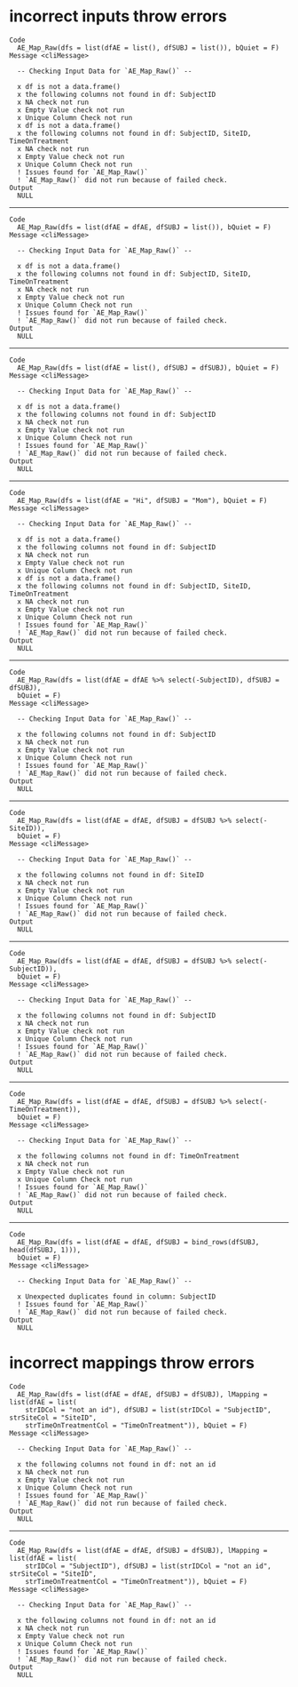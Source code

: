 # incorrect inputs throw errors

    Code
      AE_Map_Raw(dfs = list(dfAE = list(), dfSUBJ = list()), bQuiet = F)
    Message <cliMessage>
      
      -- Checking Input Data for `AE_Map_Raw()` --
      
      x df is not a data.frame()
      x the following columns not found in df: SubjectID
      x NA check not run
      x Empty Value check not run
      x Unique Column Check not run
      x df is not a data.frame()
      x the following columns not found in df: SubjectID, SiteID, TimeOnTreatment
      x NA check not run
      x Empty Value check not run
      x Unique Column Check not run
      ! Issues found for `AE_Map_Raw()`
      ! `AE_Map_Raw()` did not run because of failed check.
    Output
      NULL

---

    Code
      AE_Map_Raw(dfs = list(dfAE = dfAE, dfSUBJ = list()), bQuiet = F)
    Message <cliMessage>
      
      -- Checking Input Data for `AE_Map_Raw()` --
      
      x df is not a data.frame()
      x the following columns not found in df: SubjectID, SiteID, TimeOnTreatment
      x NA check not run
      x Empty Value check not run
      x Unique Column Check not run
      ! Issues found for `AE_Map_Raw()`
      ! `AE_Map_Raw()` did not run because of failed check.
    Output
      NULL

---

    Code
      AE_Map_Raw(dfs = list(dfAE = list(), dfSUBJ = dfSUBJ), bQuiet = F)
    Message <cliMessage>
      
      -- Checking Input Data for `AE_Map_Raw()` --
      
      x df is not a data.frame()
      x the following columns not found in df: SubjectID
      x NA check not run
      x Empty Value check not run
      x Unique Column Check not run
      ! Issues found for `AE_Map_Raw()`
      ! `AE_Map_Raw()` did not run because of failed check.
    Output
      NULL

---

    Code
      AE_Map_Raw(dfs = list(dfAE = "Hi", dfSUBJ = "Mom"), bQuiet = F)
    Message <cliMessage>
      
      -- Checking Input Data for `AE_Map_Raw()` --
      
      x df is not a data.frame()
      x the following columns not found in df: SubjectID
      x NA check not run
      x Empty Value check not run
      x Unique Column Check not run
      x df is not a data.frame()
      x the following columns not found in df: SubjectID, SiteID, TimeOnTreatment
      x NA check not run
      x Empty Value check not run
      x Unique Column Check not run
      ! Issues found for `AE_Map_Raw()`
      ! `AE_Map_Raw()` did not run because of failed check.
    Output
      NULL

---

    Code
      AE_Map_Raw(dfs = list(dfAE = dfAE %>% select(-SubjectID), dfSUBJ = dfSUBJ),
      bQuiet = F)
    Message <cliMessage>
      
      -- Checking Input Data for `AE_Map_Raw()` --
      
      x the following columns not found in df: SubjectID
      x NA check not run
      x Empty Value check not run
      x Unique Column Check not run
      ! Issues found for `AE_Map_Raw()`
      ! `AE_Map_Raw()` did not run because of failed check.
    Output
      NULL

---

    Code
      AE_Map_Raw(dfs = list(dfAE = dfAE, dfSUBJ = dfSUBJ %>% select(-SiteID)),
      bQuiet = F)
    Message <cliMessage>
      
      -- Checking Input Data for `AE_Map_Raw()` --
      
      x the following columns not found in df: SiteID
      x NA check not run
      x Empty Value check not run
      x Unique Column Check not run
      ! Issues found for `AE_Map_Raw()`
      ! `AE_Map_Raw()` did not run because of failed check.
    Output
      NULL

---

    Code
      AE_Map_Raw(dfs = list(dfAE = dfAE, dfSUBJ = dfSUBJ %>% select(-SubjectID)),
      bQuiet = F)
    Message <cliMessage>
      
      -- Checking Input Data for `AE_Map_Raw()` --
      
      x the following columns not found in df: SubjectID
      x NA check not run
      x Empty Value check not run
      x Unique Column Check not run
      ! Issues found for `AE_Map_Raw()`
      ! `AE_Map_Raw()` did not run because of failed check.
    Output
      NULL

---

    Code
      AE_Map_Raw(dfs = list(dfAE = dfAE, dfSUBJ = dfSUBJ %>% select(-TimeOnTreatment)),
      bQuiet = F)
    Message <cliMessage>
      
      -- Checking Input Data for `AE_Map_Raw()` --
      
      x the following columns not found in df: TimeOnTreatment
      x NA check not run
      x Empty Value check not run
      x Unique Column Check not run
      ! Issues found for `AE_Map_Raw()`
      ! `AE_Map_Raw()` did not run because of failed check.
    Output
      NULL

---

    Code
      AE_Map_Raw(dfs = list(dfAE = dfAE, dfSUBJ = bind_rows(dfSUBJ, head(dfSUBJ, 1))),
      bQuiet = F)
    Message <cliMessage>
      
      -- Checking Input Data for `AE_Map_Raw()` --
      
      x Unexpected duplicates found in column: SubjectID
      ! Issues found for `AE_Map_Raw()`
      ! `AE_Map_Raw()` did not run because of failed check.
    Output
      NULL

# incorrect mappings throw errors

    Code
      AE_Map_Raw(dfs = list(dfAE = dfAE, dfSUBJ = dfSUBJ), lMapping = list(dfAE = list(
        strIDCol = "not an id"), dfSUBJ = list(strIDCol = "SubjectID", strSiteCol = "SiteID",
        strTimeOnTreatmentCol = "TimeOnTreatment")), bQuiet = F)
    Message <cliMessage>
      
      -- Checking Input Data for `AE_Map_Raw()` --
      
      x the following columns not found in df: not an id
      x NA check not run
      x Empty Value check not run
      x Unique Column Check not run
      ! Issues found for `AE_Map_Raw()`
      ! `AE_Map_Raw()` did not run because of failed check.
    Output
      NULL

---

    Code
      AE_Map_Raw(dfs = list(dfAE = dfAE, dfSUBJ = dfSUBJ), lMapping = list(dfAE = list(
        strIDCol = "SubjectID"), dfSUBJ = list(strIDCol = "not an id", strSiteCol = "SiteID",
        strTimeOnTreatmentCol = "TimeOnTreatment")), bQuiet = F)
    Message <cliMessage>
      
      -- Checking Input Data for `AE_Map_Raw()` --
      
      x the following columns not found in df: not an id
      x NA check not run
      x Empty Value check not run
      x Unique Column Check not run
      ! Issues found for `AE_Map_Raw()`
      ! `AE_Map_Raw()` did not run because of failed check.
    Output
      NULL

